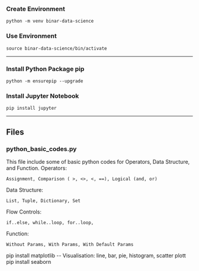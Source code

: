 ### Create Environment

```
python -m venv binar-data-science
```

### Use Environment
```
source binar-data-science/bin/activate
```
---
### Install Python Package pip
```
python -m ensurepip --upgrade
```
### Install Jupyter Notebook
```
pip install jupyter
```
---
## Files
### python_basic_codes.py
This file include some of basic python codes for Operators, Data Structure, and Function.
Operators:
```
Assignment, Comparison ( >, <>, <, ==), Logical (and, or)
```
Data Structure:
```
List, Tuple, Dictionary, Set
```
Flow Controls:
```
if..else, while..loop, for..loop, 
``` 
Function:
```
Without Params, With Params, With Default Params
```

pip install matplotlib
-- Visualisation: line, bar, pie, histogram, scatter plott
pip install seaborn
